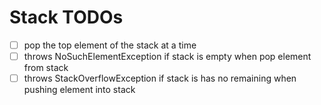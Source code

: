 # Stack TODOs


- [ ] pop the top element of the stack at a time
- [ ] throws NoSuchElementException if stack is empty when pop element from stack
- [ ] throws StackOverflowException if stack is has no remaining when pushing element into stack
